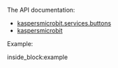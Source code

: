 The API documentation: 

- [kaspersmicrobit.services.buttons](../reference/services/buttons/)
- [kaspersmicrobit](../reference/kaspersmicrobit)

Example:

<!--codeinclude-->
[](../examples/microbit-buttons.py) inside_block:example
<!--/codeinclude-->
